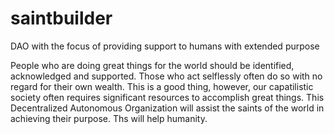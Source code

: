 # saintbuilder
DAO with the focus of providing support to humans with extended purpose

People who are doing great things for the world should be identified, acknowledged and supported. Those who act selflessly often do so with no regard for their own wealth.  This is a good thing, however, our capatilistic society often requires significant resources to accomplish great things.  This Decentralized Autonomous Organization will assist the saints of the world in achieving their purpose.  Ths will help humanity.
